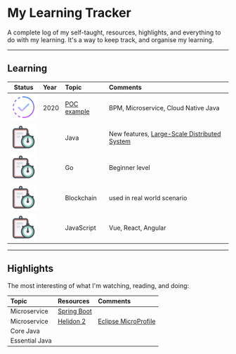 # My Learning Tracker
A complete log of my self-taught, resources, highlights, and everything to do with my learning. It's a way to keep track, and organise my learning.

----

## Learning

|Status|Year|Topic|Comments|
|:----:|:---|:----|:-------|
| ![In Progress][In Progress] | 2020 | [POC example]        | BPM, Microservice, Cloud Native Java |
| ![Soon][Soon]               |          | Java              | New features, [Large-Scale Distributed System] |
| ![Soon][Soon]               |          | Go              | Beginner level            |
| ![Soon][Soon]               |          | Blockchain              | used in real world scenario  |
| ![Soon][Soon]               |          | JavaScript              | Vue, React, Angular  |

[//]: # (Resources & Reference links)

[Completed]: imgs/done.png "Completed"
[In Progress]: imgs/wip.png "In Progress"
[Soon]: imgs/planning.png "Soon"

[POC example]: ./2020-POC.md
[Helidon 2]: https://github.com/oracle/helidon
[Spring Boot]: https://github.com/spring-projects/spring-boot
[Eclipse MicroProfile]: https://github.com/microprofile
[You Don't know JavaScript]: https://github.com/getify/You-Dont-Know-JS
[Large-Scale Distributed System]: https://columbia.github.io/ds1-class/01-lectures/


----

## Highlights

The most interesting of what I'm watching, reading, and doing:

|Topic|Resources|Comments|
|:----|:--------|:-------|
|Microservice| [Spring Boot] ||
|Microservice| [Helidon 2] | [Eclipse MicroProfile] |
|Core Java  |  |  |
|Essential Java  |  |  |
